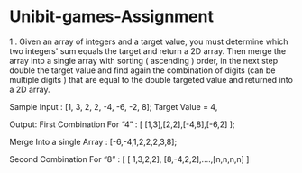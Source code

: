 # Unibit-games-Assignment


1 . Given an array of integers and a target value, you must determine which two integers' sum
equals the target and return a 2D array. Then merge the array into a single array with sorting (
ascending ) order, in the next step double the target value and find again the combination of
digits (can be multiple digits ) that are equal to the double targeted value and returned into a 2D
array.


Sample Input : [1, 3, 2, 2, -4, -6, -2, 8];
Target Value = 4,

Output: First Combination For “4” : [ [1,3],[2,2],[-4,8],[-6,2] ];



Merge Into a single Array : [-6,-4,1,2,2,2,3,8];


Second Combination For “8” : [ [ 1,3,2,2], [8,-4,2,2],....,[n,n,n,n] ]
